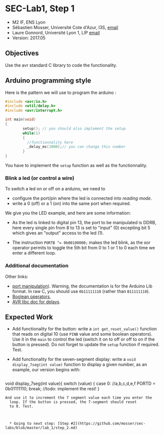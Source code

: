 # SEC-Lab1, Step 1

  * M2 IF, ENS Lyon
  * Sébastien Mosser, Université Cote d'Azur, I3S, [email](mailto:mosser@i3s.unice.fr)
  * Laure Gonnord, Université Lyon 1, LIP [email](mailto:laure.gonnord@ens-lyon.fr)
  * Version: 2017.05

## Objectives

Use the avr standard C library to code the functionality.

## Arduino programming style

Here is the pattern we will use to program the arduino : 

```C
#include <avr/io.h>
#include <util/delay.h>
#include <avr/interrupt.h> 

int main(void)
{
        setup(); // you should also implement the setup
        while(1)
        {
          //functionnality here
          _delay_ms(1000);// you can change this number
        }
}
```

You have to implement the `setup` function as well as the
functionnality.

### Blink a led (or control a wire)

To switch a led on or off on a arduino, we need to
* configure the port/pin where the led is connected into
  _reading mode_. 
* write a 0 (off) or a 1 (on) into the same port when required.

We give you the LED example, and here are some information:
* As the led is linked to digital pin 13, the port to be manipulated
  is DDRB, here every single pin from 8 to 13 is set to "input" (0)
  excepting bit 5 which gives an "output" access to the led (1).

* The instruction `PORTB ^= 0b00100000;` makes the led blink, as the xor
  operator permits to toggle the 5th bit from 0 to 1 or 1 to 0 each
  time we enter a different loop.

### Additional documentation

Other links:
* [port manipulation](https://www.arduino.cc/en/Reference/PortManipulation)). Warning,
the documentation is for the Arduino Lib format. In raw C, you should use 
`0b11111110` (rather than `B11111110`).
* [Boolean operators](http://playground.arduino.cc/Code/BitMath), 
* [AVR libc doc for delays](http://www.nongnu.org/avr-libc/user-manual/group__util__delay.html).



## Expected Work

* Add functionality for the button: write a `int get_reset_value()`
  function that reads on digital 10 (use `PINB` value and some boolean
  operators). Use it in the `main` to control the led (switch it on to
  off or off to on if the button is pressed). Do not forget to update
  the `setup` function if required. Test. 
  
* Add functionality for the seven-segment display: write a `void
  display_7seg(int value)` function to display a given number, as an
  example, our version begins with:
  ```C
void display_7seg(int value){
  switch (value) {
  case 0: //a,b,c,d,e,f
    PORTD = 0b01111110;
    break;
	//todo: implement the rest!
}
```
And use it to increment the 7 segment value each time you enter the
  loop. If the button is pressed, the 7-segment should reset
  to 0. Test.



  * Going to next step: [Step #2](https://github.com/mosser/sec-labs/blob/master/lab_1/step_2.md)

